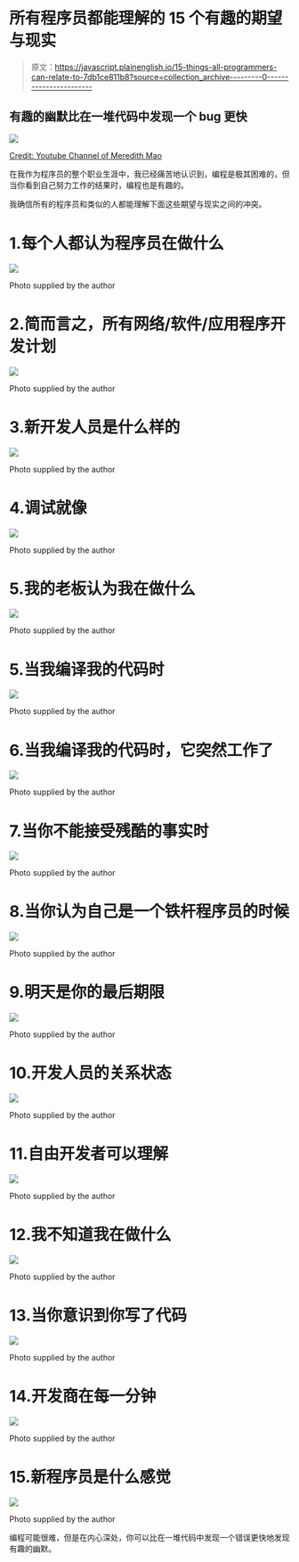 # 所有程序员都能理解的 15 个有趣的期望与现实

> 原文：<https://javascript.plainenglish.io/15-things-all-programmers-can-relate-to-7db1ce811b8?source=collection_archive---------0----------------------->

## 有趣的幽默比在一堆代码中发现一个 bug 更快

![](img/a33a2523368d192483c64c77667d19fc.png)

[Credit: Youtube Channel of Meredith Mao](https://www.youtube.com/watch?v=aSquBQuo_74)

在我作为程序员的整个职业生涯中，我已经痛苦地认识到，编程是极其困难的，但当你看到自己努力工作的结果时，编程也是有趣的。

我确信所有的程序员和类似的人都能理解下面这些期望与现实之间的冲突。

# 1.每个人都认为程序员在做什么

![](img/31721eb9fcd6e72a7b56b42f45be4881.png)

Photo supplied by the author

# 2.简而言之，所有网络/软件/应用程序开发计划

![](img/f124fb44673cfdec4e70128fad1e75ea.png)

Photo supplied by the author

# 3.新开发人员是什么样的

![](img/63f82d0eea9c01b945cd5c8b83d73434.png)

Photo supplied by the author

# 4.调试就像

![](img/d79d7df644a81dffa5bf8a47fa94bc83.png)

Photo supplied by the author

# 5.我的老板认为我在做什么

![](img/29fd69deb1a371aca0df22a435182a47.png)

Photo supplied by the author

# 5.当我编译我的代码时

![](img/54b1ef77dacbb2a5986d3abd111e4d95.png)

Photo supplied by the author

# 6.当我编译我的代码时，它突然工作了

![](img/b6f237638ee36f8daf9241dd91d7d66a.png)

Photo supplied by the author

# 7.当你不能接受残酷的事实时

![](img/8c1ba0a86bf33cf2b1e1a58e6ba5e0bf.png)

Photo supplied by the author

# 8.当你认为自己是一个铁杆程序员的时候

![](img/28c5e7f7dca0c5c4b9e56206698f1a35.png)

Photo supplied by the author

# 9.明天是你的最后期限

![](img/6331b0cdadcb5198b4b2211642573098.png)

Photo supplied by the author

# 10.开发人员的关系状态

![](img/f46daef9ab8b68b672d41e547491224d.png)

Photo supplied by the author

# 11.自由开发者可以理解

![](img/0bd83796cafc3d46f355f50355bf0936.png)

Photo supplied by the author

# 12.我不知道我在做什么

![](img/f6e2373a1eb2e828990a7f9ffbce726e.png)

Photo supplied by the author

# 13.当你意识到你写了代码

![](img/221cf45b16c32dcff293ac25fd71a85e.png)

Photo supplied by the author

# 14.开发商在每一分钟

![](img/3aaa730e86aaece752f4b388db53224c.png)

Photo supplied by the author

# 15.新程序员是什么感觉

![](img/c268c27c478f9d5f7fdbf1b74cd2d53e.png)

Photo supplied by the author

编程可能很难，但是在内心深处，你可以比在一堆代码中发现一个错误更快地发现有趣的幽默。